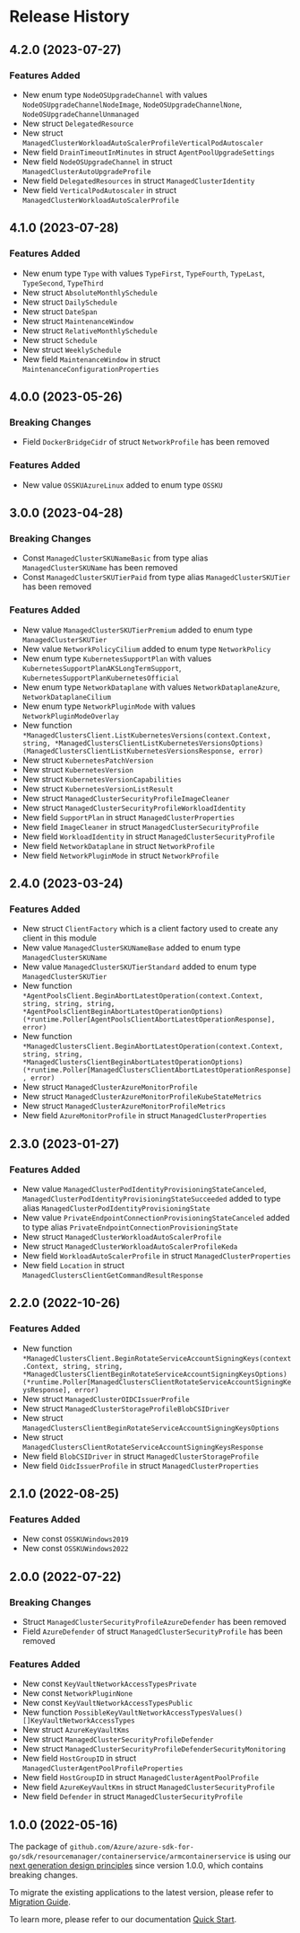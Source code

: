 # Release History

## 4.2.0 (2023-07-27)
### Features Added

- New enum type `NodeOSUpgradeChannel` with values `NodeOSUpgradeChannelNodeImage`, `NodeOSUpgradeChannelNone`, `NodeOSUpgradeChannelUnmanaged`
- New struct `DelegatedResource`
- New struct `ManagedClusterWorkloadAutoScalerProfileVerticalPodAutoscaler`
- New field `DrainTimeoutInMinutes` in struct `AgentPoolUpgradeSettings`
- New field `NodeOSUpgradeChannel` in struct `ManagedClusterAutoUpgradeProfile`
- New field `DelegatedResources` in struct `ManagedClusterIdentity`
- New field `VerticalPodAutoscaler` in struct `ManagedClusterWorkloadAutoScalerProfile`


## 4.1.0 (2023-07-28)
### Features Added

- New enum type `Type` with values `TypeFirst`, `TypeFourth`, `TypeLast`, `TypeSecond`, `TypeThird`
- New struct `AbsoluteMonthlySchedule`
- New struct `DailySchedule`
- New struct `DateSpan`
- New struct `MaintenanceWindow`
- New struct `RelativeMonthlySchedule`
- New struct `Schedule`
- New struct `WeeklySchedule`
- New field `MaintenanceWindow` in struct `MaintenanceConfigurationProperties`


## 4.0.0 (2023-05-26)
### Breaking Changes

- Field `DockerBridgeCidr` of struct `NetworkProfile` has been removed

### Features Added

- New value `OSSKUAzureLinux` added to enum type `OSSKU`


## 3.0.0 (2023-04-28)
### Breaking Changes

- Const `ManagedClusterSKUNameBasic` from type alias `ManagedClusterSKUName` has been removed
- Const `ManagedClusterSKUTierPaid` from type alias `ManagedClusterSKUTier` has been removed

### Features Added

- New value `ManagedClusterSKUTierPremium` added to enum type `ManagedClusterSKUTier`
- New value `NetworkPolicyCilium` added to enum type `NetworkPolicy`
- New enum type `KubernetesSupportPlan` with values `KubernetesSupportPlanAKSLongTermSupport`, `KubernetesSupportPlanKubernetesOfficial`
- New enum type `NetworkDataplane` with values `NetworkDataplaneAzure`, `NetworkDataplaneCilium`
- New enum type `NetworkPluginMode` with values `NetworkPluginModeOverlay`
- New function `*ManagedClustersClient.ListKubernetesVersions(context.Context, string, *ManagedClustersClientListKubernetesVersionsOptions) (ManagedClustersClientListKubernetesVersionsResponse, error)`
- New struct `KubernetesPatchVersion`
- New struct `KubernetesVersion`
- New struct `KubernetesVersionCapabilities`
- New struct `KubernetesVersionListResult`
- New struct `ManagedClusterSecurityProfileImageCleaner`
- New struct `ManagedClusterSecurityProfileWorkloadIdentity`
- New field `SupportPlan` in struct `ManagedClusterProperties`
- New field `ImageCleaner` in struct `ManagedClusterSecurityProfile`
- New field `WorkloadIdentity` in struct `ManagedClusterSecurityProfile`
- New field `NetworkDataplane` in struct `NetworkProfile`
- New field `NetworkPluginMode` in struct `NetworkProfile`


## 2.4.0 (2023-03-24)
### Features Added

- New struct `ClientFactory` which is a client factory used to create any client in this module
- New value `ManagedClusterSKUNameBase` added to enum type `ManagedClusterSKUName`
- New value `ManagedClusterSKUTierStandard` added to enum type `ManagedClusterSKUTier`
- New function `*AgentPoolsClient.BeginAbortLatestOperation(context.Context, string, string, string, *AgentPoolsClientBeginAbortLatestOperationOptions) (*runtime.Poller[AgentPoolsClientAbortLatestOperationResponse], error)`
- New function `*ManagedClustersClient.BeginAbortLatestOperation(context.Context, string, string, *ManagedClustersClientBeginAbortLatestOperationOptions) (*runtime.Poller[ManagedClustersClientAbortLatestOperationResponse], error)`
- New struct `ManagedClusterAzureMonitorProfile`
- New struct `ManagedClusterAzureMonitorProfileKubeStateMetrics`
- New struct `ManagedClusterAzureMonitorProfileMetrics`
- New field `AzureMonitorProfile` in struct `ManagedClusterProperties`


## 2.3.0 (2023-01-27)
### Features Added

- New value `ManagedClusterPodIdentityProvisioningStateCanceled`, `ManagedClusterPodIdentityProvisioningStateSucceeded` added to type alias `ManagedClusterPodIdentityProvisioningState`
- New value `PrivateEndpointConnectionProvisioningStateCanceled` added to type alias `PrivateEndpointConnectionProvisioningState`
- New struct `ManagedClusterWorkloadAutoScalerProfile`
- New struct `ManagedClusterWorkloadAutoScalerProfileKeda`
- New field `WorkloadAutoScalerProfile` in struct `ManagedClusterProperties`
- New field `Location` in struct `ManagedClustersClientGetCommandResultResponse`


## 2.2.0 (2022-10-26)
### Features Added

- New function `*ManagedClustersClient.BeginRotateServiceAccountSigningKeys(context.Context, string, string, *ManagedClustersClientBeginRotateServiceAccountSigningKeysOptions) (*runtime.Poller[ManagedClustersClientRotateServiceAccountSigningKeysResponse], error)`
- New struct `ManagedClusterOIDCIssuerProfile`
- New struct `ManagedClusterStorageProfileBlobCSIDriver`
- New struct `ManagedClustersClientBeginRotateServiceAccountSigningKeysOptions`
- New struct `ManagedClustersClientRotateServiceAccountSigningKeysResponse`
- New field `BlobCSIDriver` in struct `ManagedClusterStorageProfile`
- New field `OidcIssuerProfile` in struct `ManagedClusterProperties`


## 2.1.0 (2022-08-25)
### Features Added

- New const `OSSKUWindows2019`
- New const `OSSKUWindows2022`


## 2.0.0 (2022-07-22)
### Breaking Changes

- Struct `ManagedClusterSecurityProfileAzureDefender` has been removed
- Field `AzureDefender` of struct `ManagedClusterSecurityProfile` has been removed

### Features Added

- New const `KeyVaultNetworkAccessTypesPrivate`
- New const `NetworkPluginNone`
- New const `KeyVaultNetworkAccessTypesPublic`
- New function `PossibleKeyVaultNetworkAccessTypesValues() []KeyVaultNetworkAccessTypes`
- New struct `AzureKeyVaultKms`
- New struct `ManagedClusterSecurityProfileDefender`
- New struct `ManagedClusterSecurityProfileDefenderSecurityMonitoring`
- New field `HostGroupID` in struct `ManagedClusterAgentPoolProfileProperties`
- New field `HostGroupID` in struct `ManagedClusterAgentPoolProfile`
- New field `AzureKeyVaultKms` in struct `ManagedClusterSecurityProfile`
- New field `Defender` in struct `ManagedClusterSecurityProfile`


## 1.0.0 (2022-05-16)

The package of `github.com/Azure/azure-sdk-for-go/sdk/resourcemanager/containerservice/armcontainerservice` is using our [next generation design principles](https://azure.github.io/azure-sdk/general_introduction.html) since version 1.0.0, which contains breaking changes.

To migrate the existing applications to the latest version, please refer to [Migration Guide](https://aka.ms/azsdk/go/mgmt/migration).

To learn more, please refer to our documentation [Quick Start](https://aka.ms/azsdk/go/mgmt).
